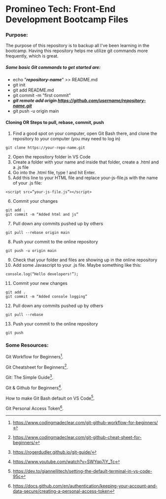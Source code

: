 # Promineo Tech: Front-End Development Bootcamp Files

### Purpose:
The purpose of this repository is to backup all I've been learning in the bootcamp. 
Having this repository helps me utilize git commands more frequently, which is great.


##### Some basic Git commands to get started are:

- echo "***repository-name***" >> README.md
- git init
- git add README.md
- git commit -m "first commit"
- ***git remote add origin https://github.com/username/repository-name.git***
- git push -u origin main

#### Cloning OR Steps to pull, rebase, commit, push 

1. Find a good spot on your computer, open Git Bash there, and clone the repository to your computer (you may need to log in)
```
git clone https://your-repo-name.git
```
2. Open the repository folder in VS Code
3. Create a folder with your name and inside that folder, create a .html and a .js file
4. Go into the .html file, type ! and hit Enter.
5. Add this line to your HTML file and replace your-js-file.js with the name of your .js file:
```
<script src=”your-js-file.js”></script>
```
6. Commit your changes
```
git add .
git commit -m “Added html and js”
```
7. Pull down any commits pushed up by others
```
git pull --rebase origin main
```
8. Push your commit to the online repository
```
git push -u origin main
```
9. Check that your folder and files are showing up in the online repository
10. Add some Javascript to your .js file. Maybe something like this:
```
console.log(“Hello developers!”);
```
11. Commit your new changes
```
git add .
git commit -m “Added console logging”
```
12. Pull down any commits pushed up by others
```
git pull --rebase
```
13. Push your commit to the online repository
```
git push
```

### Some Resources:
Git Workflow for Beginners[^1].

Git Cheatsheet for Beginners[^2].  

Git: The Simple Guide[^3].

Git & Github for Beginners[^4].

How to make Git Bash default on VS Code[^5].

Git Personal Access Token[^6].

[^1]: https://www.codingmadeclear.com/git-github-workflow-for-beginners/
[^2]: https://www.codingmadeclear.com/git-github-cheat-sheet-for-beginners/
[^3]: https://rogerdudler.github.io/git-guide/
[^4]: https://www.youtube.com/watch?v=SWYqp7iY_Tc
[^5]: https://dev.to/giannellitech/setting-the-default-terminal-in-vs-code-95c
[^6]: https://docs.github.com/en/authentication/keeping-your-account-and-data-secure/creating-a-personal-access-token

